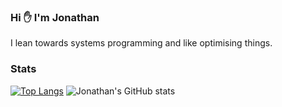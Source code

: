 ### Hi ✋ I'm Jonathan

I lean towards systems programming and like optimising things.

### Stats

[![Top Langs](https://github-readme-stats.vercel.app/api/top-langs/?username=JonathanWoollett-Light&layout=compact&langs_count=12&hide=java&exclude_repo=CSC327-A2&theme=dark)](https://github.com/JonathanWoollett-Light/github-readme-stats)
![Jonathan's GitHub stats](https://github-readme-stats.vercel.app/api?username=JonathanWoollett-Light&theme=dark&hide_rank=true)
